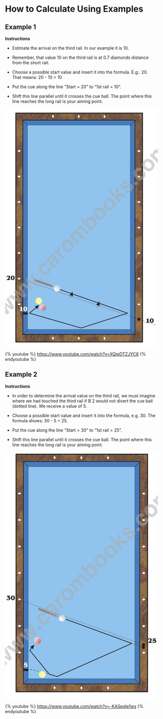 # How to Calculate Using Examples

## Example 1

**Instructions**

* Estimate the arrival on the third rail. In our example it is 10.

* Remember, that value 10 on the third rail is at 0.7 diamonds distance from the short rail.

* Choose a possible start value and insert it into the formula. E.g.: 20. That means: 20 - 10 = 10

* Put the cue along the line ”Start = 20” to “1st rail = 10”.

* Shift this line parallel until it crosses the cue ball. The point where this line reaches the long rail is your aiming point.

![](../../files/J04.jpg)

{% youtube %}
https://www.youtube.com/watch?v=XQteDTZJYC8
{% endyoutube %}

## Example 2

**Instructions**

* In order to determine the arrival value on the third rail, we must imagine where we had touched the third rail if B 2 would not divert the cue ball (dotted line). We receive a value of 5.

* Choose a possible start value and insert it into the formula, e.g. 30. The formula shows: 30 - 5 = 25.

* Put the cue along the line “Start = 30” to “1st rail = 25”.

* Shift this line parallel until it crosses the cue ball. The point where this line reaches the long rail is your aiming point.

![](../../files/J05.jpg)

{% youtube %}
https://www.youtube.com/watch?v=-KASeqIe1ws
{% endyoutube %}



